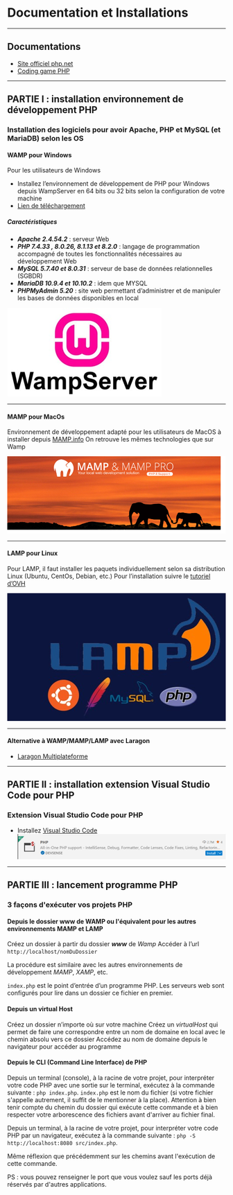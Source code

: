 # Documentation et Installations

---

## Documentations

- [Site officiel php.net](https://www.php.net/)
- [Coding game PHP]()

---

## PARTIE I : installation environnement de développement PHP

### Installation des logiciels pour avoir Apache, PHP et MySQL (et MariaDB) selon les OS

#### WAMP pour Windows

Pour les utilisateurs de Windows
- Installez l’environnement de développement de PHP pour Windows depuis WampServer en 64 bits ou 32 bits selon la configuration de votre machine
- [Lien de téléchargement](https://www.wampserver.com/) 

##### Caractéristiques

- ***Apache 2.4.54.2*** : serveur Web
- ***PHP 7.4.33 , 8.0.26, 8.1.13 et 8.2.0*** : langage de programmation accompagné de toutes les fonctionnalités nécessaires au développement Web
- ***MySQL 5.7.40 et 8.0.31*** : serveur de base de données relationnelles (SGBDR)
- ***MariaDB 10.9.4 et 10.10.2*** : idem que MYSQL
- ***PHPMyAdmin 5.20*** : site web permettant d’administrer et de manipuler les bases de données disponibles en local

![wamp](./0-installation/img/wamp.jpg)

---

#### MAMP pour MacOs

Environnement de développement adapté pour les utilisateurs de MacOS à installer depuis [MAMP.info](https://mamp.info)
On retrouve les mêmes technologies que sur Wamp

![mamp](./0-installation/img/mamp.png)

---

#### LAMP pour Linux

Pour LAMP, il faut installer les paquets individuellement selon sa distribution Linux (Ubuntu, CentOs, Debian, etc.)
Pour l’installation suivre le [tutoriel d’OVH](https://help.ovhcloud.com/csm/fr-dedicated-servers-setup-lamp-debian-ubuntu?id=kb_article_view&sysparm_article=KB0043615)

![lamp](./0-installation/img/lamp.jpg)

---

#### Alternative à WAMP/MAMP/LAMP avec Laragon

- [Laragon Multiplateforme](https://laragon.org/download/)

---

## PARTIE II : installation extension Visual Studio Code pour PHP

### Extension Visual Studio Code pour PHP

- Installez [Visual Studio Code](https://code.visualstudio.com/download)
![ext](./0-installation/img/extension.png)

---

## PARTIE III : lancement programme PHP

### 3 façons d'exécuter vos projets PHP

#### Depuis le dossier www de WAMP ou l'équivalent pour les autres environnements MAMP et LAMP

Créez un dossier à partir du dossier ***www*** de *Wamp*
Accéder à l’url `http://localhost/nomDuDossier`

La procédure est similaire avec les autres environnements de développement *MAMP*, *XAMP*, etc.

`index.php` est le point d’entrée d’un programme PHP. Les serveurs web sont configurés pour lire dans un dossier ce fichier en premier.

#### Depuis un virtual Host

Créez un dossier n’importe où sur votre machine
Créez un *virtualHost* qui permet de faire une correspondre entre un nom de domaine en local avec le chemin absolu vers ce dossier
Accédez au nom de domaine depuis le navigateur pour accéder au programme

#### Depuis le CLI (Command Line Interface) de PHP

Depuis un terminal (console), à la racine de votre projet, pour interpréter votre code PHP avec une sortie sur le terminal, exécutez à la commande suivante : `php index.php`.
`index.php` est le nom du fichier (si votre fichier s'appelle autrement, il suffit de le mentionner à la place). Attention à bien tenir compte du chemin du dossier qui exécute cette commande et à bien respecter votre arborescence des fichiers avant d'arriver au fichier final.

Depuis un terminal, à la racine de votre projet, pour interpréter votre code PHP par un navigateur, exécutez à la commande suivante : `php -S http://localhost:8080 src/index.php`.

Même réflexion que précédemment sur les chemins avant l'exécution de cette commande.

PS : vous pouvez renseigner le port que vous voulez sauf les ports déjà réservés par d'autres applications.

<!-- ### Installation de composer (gestionnaire des paquets pour PHP, équivalent de npm côté JS) -->